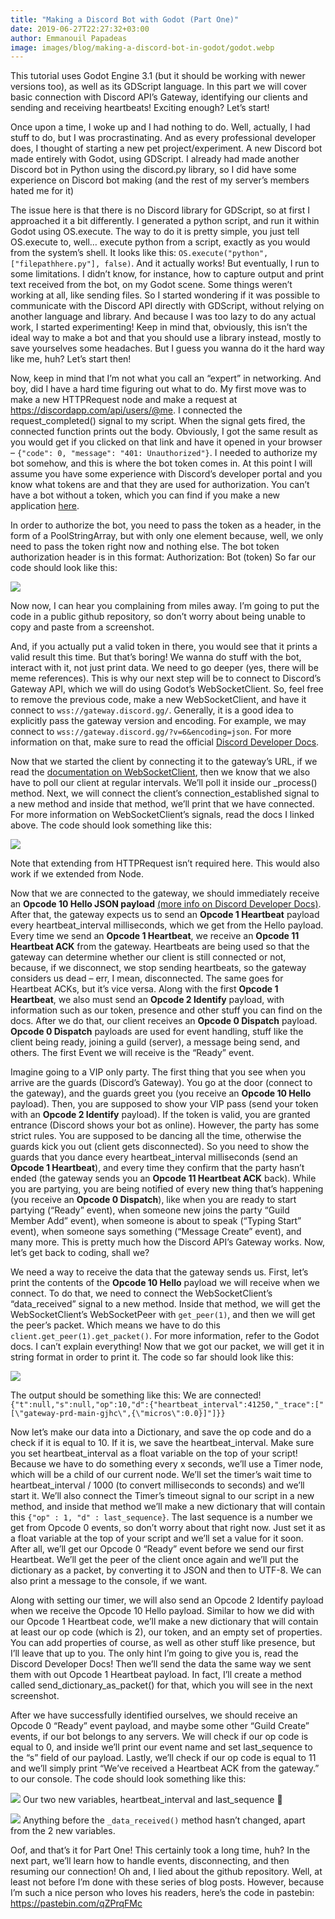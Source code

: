 ```yaml
---
title: "Making a Discord Bot with Godot (Part One)"
date: 2019-06-27T22:27:32+03:00
author: Emmanouil Papadeas
image: images/blog/making-a-discord-bot-in-godot/godot.webp
---
```


This tutorial uses Godot Engine 3.1 (but it should be working with newer versions too), as well as its GDScript language. In this part we will cover basic connection with Discord API’s Gateway, identifying our clients and sending and receiving heartbeats! Exciting enough? Let’s start!

Once upon a time, I woke up and I had nothing to do. Well, actually, I had stuff to do, but I was procrastinating. And as every professional developer does, I thought of starting a new pet project/experiment. A new Discord bot made entirely with Godot, using GDScript. I already had made another Discord bot in Python using the discord.py library, so I did have some experience on Discord bot making (and the rest of my server’s members hated me for it)

The issue here is that there is no Discord library for GDScript, so at first I approached it a bit differently. I generated a python script, and run it within Godot using OS.execute. The way to do it is pretty simple, you just tell OS.execute to, well… execute python from a script, exactly as you would from the system’s shell. It looks like this: `OS.execute("python", ["filepathhere.py"], false)`. And it actually works! But eventually, I run to some limitations. I didn’t know, for instance, how to capture output and print text received from the bot, on my Godot scene. Some things weren’t working at all, like sending files. So I started wondering if it was possible to communicate with the Discord API directly with GDScript, without relying on another language and library. And because I was too lazy to do any actual work, I started experimenting! Keep in mind that, obviously, this isn’t the ideal way to make a bot and that you should use a library instead, mostly to save yourselves some headaches. But I guess you wanna do it the hard way like me, huh? Let’s start then!

Now, keep in mind that I’m not what you call an “expert” in networking. And boy, did I have a hard time figuring out what to do. My first move was to make a new HTTPRequest node and make a request at https://discordapp.com/api/users/@me. I connected the request_completed() signal to my script. When the signal gets fired, the connected function prints out the body. Obviously, I got the same result as you would get if you clicked on that link and have it opened in your browser – `{"code": 0, "message": "401: Unauthorized"}`. I needed to authorize my bot somehow, and this is where the bot token comes in. At this point I will assume you have some experience with Discord’s developer portal and you know what tokens are and that they are used for authorization. You can’t have a bot without a token, which you can find if you make a new application [here](https://discordapp.com/developers/applications/).

In order to authorize the bot, you need to pass the token as a header, in the form of a PoolStringArray, but with only one element because, well, we only need to pass the token right now and nothing else. The bot token authorization header is in this format: Authorization: Bot (token) So far our code should look like this:

![](../../images/blog/making-a-discord-bot-in-godot/1.webp)

Now now, I can hear you complaining from miles away. I’m going to put the code in a public github repository, so don’t worry about being unable to copy and paste from a screenshot.

And, if you actually put a valid token in there, you would see that it prints a valid result this time. But that’s boring! We wanna do stuff with the bot, interact with it, not just print data. We need to go deeper (yes, there will be meme references). This is why our next step will be to connect to Discord’s Gateway API, which we will do using Godot’s WebSocketClient. So, feel free to remove the previous code, make a new WebSocketClient, and have it connect to `wss://gateway.discord.gg/`. Generally, it is a good idea to explicitly pass the gateway version and encoding. For example, we may connect to `wss://gateway.discord.gg/?v=6&encoding=json`. For more information on that, make sure to read the official [Discord Developer Docs](https://discordapp.com/developers/docs).

Now that we started the client by connecting it to the gateway’s URL, if we read the [documentation on WebSocketClient](https://docs.godotengine.org/en/3.1/classes/class_websocketclient.html), then we know that we also have to poll our client at regular intervals. We’ll poll it inside our _process() method. Next, we will connect the client’s connection_established signal to a new method and inside that method, we’ll print that we have connected. For more information on WebSocketClient’s signals, read the docs I linked above. The code should look something like this:

![](../../images/blog/making-a-discord-bot-in-godot/2.webp)

Note that extending from HTTPRequest isn’t required here. This would also work if we extended from Node.

Now that we are connected to the gateway, we should immediately receive an **Opcode 10 Hello JSON payload** [(more info on Discord Developer Docs)](https://discordapp.com/developers/docs/topics/gateway#connecting-to-the-gateway). After that, the gateway expects us to send an **Opcode 1 Heartbeat** payload every heartbeat_interval milliseconds, which we get from the Hello payload. Every time we send an **Opcode 1 Heartbeat**, we receive an **Opcode 11 Heartbeat ACK** from the gateway. Heartbeats are being used so that the gateway can determine whether our client is still connected or not, because, if we disconnect, we stop sending heartbeats, so the gateway considers us dead – err, I mean, disconnected. The same goes for Heartbeat ACKs, but it’s vice versa. Along with the first **Opcode 1 Heartbeat**, we also must send an **Opcode 2 Identify** payload, with information such as our token, presence and other stuff you can find on the docs. After we do that, our client receives an **Opcode 0 Dispatch** payload. **Opcode 0 Dispatch** payloads are used for event handling, stuff like the client being ready, joining a guild (server), a message being send, and others. The first Event we will receive is the “Ready” event.

Imagine going to a VIP only party. The first thing that you see when you arrive are the guards (Discord’s Gateway). You go at the door (connect to the gateway), and the guards greet you (you receive an **Opcode 10 Hello** payload). Then, you are supposed to show your VIP pass (send your token with an **Opcode 2 Identify** payload). If the token is valid, you are granted entrance (Discord shows your bot as online). However, the party has some strict rules. You are supposed to be dancing all the time, otherwise the guards kick you out (client gets disconnected). So you need to show the guards that you dance every heartbeat_interval milliseconds (send an **Opcode 1 Heartbeat**), and every time they confirm that the party hasn’t ended (the gateway sends you an **Opcode 11 Heartbeat ACK** back). While you are partying, you are being notified of every new thing that’s happening (you receive an **Opcode 0 Dispatch**), like when you are ready to start partying (“Ready” event), when someone new joins the party “Guild Member Add” event), when someone is about to speak (“Typing Start” event), when someone says something (“Message Create” event), and many more. This is pretty much how the Discord API’s Gateway works. Now, let’s get back to coding, shall we?

We need a way to receive the data that the gateway sends us. First, let’s print the contents of the **Opcode 10 Hello** payload we will receive when we connect. To do that, we need to connect the WebSocketClient’s “data_received” signal to a new method. Inside that method, we will get the WebSocketClient’s WebSocketPeer with `get_peer(1)`, and then we will get the peer’s packet. Which means we have to do this `client.get_peer(1).get_packet()`. For more information, refer to the Godot docs. I can’t explain everything! Now that we got our packet, we will get it in string format in order to print it. The code so far should look like this:

![](../../images/blog/making-a-discord-bot-in-godot/3.webp)

The output should be something like this:
We are connected! `{"t":null,"s":null,"op":10,"d":{"heartbeat_interval":41250,"_trace":["[\"gateway-prd-main-gjhc\",{\"micros\":0.0}]"]}}`

Now let’s make our data into a Dictionary, and save the op code and do a check if it is equal to 10. If it is, we save the heartbeat_interval. Make sure you set heartbeat_interval as a float variable on the top of your script! Because we have to do something every x seconds, we’ll use a Timer node, which will be a child of our current node. We’ll set the timer’s wait time to heartbeat_interval / 1000 (to convert milliseconds to seconds) and we’ll start it. We’ll also connect the Timer’s timeout signal to our script in a new method, and inside that method we’ll make a new dictionary that will contain this `{"op" : 1, "d" : last_sequence}`. The last sequence is a number we get from Opcode 0 events, so don’t worry about that right now. Just set it as a float variable at the top of your script and we’ll set a value for it soon. After all, we’ll get our Opcode 0 “Ready” event before we send our first Heartbeat. We’ll get the peer of the client once again and we’ll put the dictionary as a packet, by converting it to JSON and then to UTF-8.  We can also print a message to the console, if we want.

Along with setting our timer, we will also send an Opcode 2 Identify payload when we receive the Opcode 10 Hello payload. Similar to how we did with our Opcode 1 Heartbeat code, we’ll make a new dictionary that will contain at least our op code (which is 2), our token, and an empty set of properties. You can add properties of course, as well as other stuff like presence, but I’ll leave that up to you. The only hint I’m going to give you is, read the Discord Developer Docs! Then we’ll send the data the same way we sent them with out Opcode 1 Heartbeat payload. In fact, I’ll create a method called send_dictionary_as_packet() for that, which you will see in the next screenshot.

After we have successfully identified ourselves, we should receive an Opcode 0 “Ready” event payload, and maybe some other “Guild Create” events, if our bot belongs to any servers. We will check if our op code is equal to 0, and inside we’ll print our event name and set last_sequence to the “s” field of our payload. Lastly, we’ll check if our op code is equal to 11 and we’ll simply print “We’ve received a Heartbeat ACK from the gateway.” to our console. The code should look something like this:

![](../../images/blog/making-a-discord-bot-in-godot/4.webp)
Our two new variables, heartbeat_interval and last_sequence 🙂

![](../../images/blog/making-a-discord-bot-in-godot/5.webp)
Anything before the `_data_received()` method hasn’t changed, apart from the 2 new variables.

Oof, and that’s it for Part One! This certainly took a long time, huh? In the next part, we’ll learn how to handle events, disconnecting, and then resuming our connection! Oh and, I lied about the github repository. Well, at least not before I’m done with these series of blog posts. However, because I’m such a nice person who loves his readers, here’s the code in pastebin:  https://pastebin.com/qZPrqFMc
